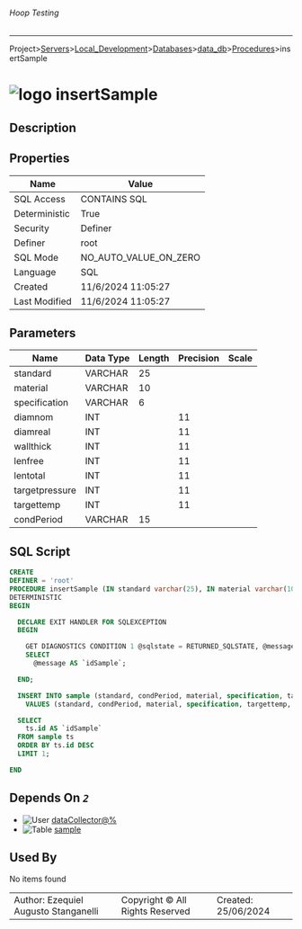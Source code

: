 ###### Hoop Testing
___
Project>[Servers](../../../../Servers.md)>[Local_Development](../../../Local_Development.md)>[Databases](../../Databases.md)>[data_db](../data_db.md)>[Procedures](Procedures.md)>insertSample


# ![logo](../../../../../Images/procedure64.svg) insertSample

## <a name="#Description"></a>Description
> 
## <a name="#Properties"></a>Properties
|Name|Value|
|---|---|
|SQL Access|CONTAINS SQL|
|Deterministic|True|
|Security|Definer|
|Definer|root|
|SQL Mode|NO_AUTO_VALUE_ON_ZERO|
|Language|SQL|
|Created|11/6/2024 11:05:27|
|Last Modified|11/6/2024 11:05:27|


## <a name="#Parameters"></a>Parameters
|Name|Data Type|Length|Precision|Scale|
|---|---|---|---|---|
|standard|VARCHAR|25|||
|material|VARCHAR|10|||
|specification|VARCHAR|6|||
|diamnom|INT||11||
|diamreal|INT||11||
|wallthick|INT||11||
|lenfree|INT||11||
|lentotal|INT||11||
|targetpressure|INT||11||
|targettemp|INT||11||
|condPeriod|VARCHAR|15|||

## <a name="#SqlScript"></a>SQL Script
```SQL
CREATE
DEFINER = 'root'
PROCEDURE insertSample (IN standard varchar(25), IN material varchar(10), IN specification varchar(6), IN diamnom int UNSIGNED, IN diamreal int UNSIGNED, IN wallthick int UNSIGNED, IN lenfree int UNSIGNED, IN lentotal int UNSIGNED, IN targetpressure int, IN targettemp int, IN condPeriod varchar(15))
DETERMINISTIC
BEGIN

  DECLARE EXIT HANDLER FOR SQLEXCEPTION
  BEGIN

    GET DIAGNOSTICS CONDITION 1 @sqlstate = RETURNED_SQLSTATE, @message = MESSAGE_TEXT;
    SELECT
      @message AS `idSample`;

  END;

  INSERT INTO sample (standard, condPeriod, material, specification, targettemp, targetpressure, diamreal, diamnom, wallthick, lenfree, lentotal)
    VALUES (standard, condPeriod, material, specification, targettemp, targetpressure, diamreal, diamnom, wallthick, lenfree, lentotal);

  SELECT
    ts.id AS `idSample`
  FROM sample ts
  ORDER BY ts.id DESC
  LIMIT 1;

END
```

## <a name="#DependsOn"></a>Depends On _`2`_
- ![User](../../../../../Images/user.svg) [dataCollector@%](../../../Users/dataCollector@%.md)
- ![Table](../../../../../Images/table.svg) [sample](../Tables/sample.md)


## <a name="#UsedBy"></a>Used By
No items found

||||
|---|---|---|
|Author: Ezequiel Augusto Stanganelli|Copyright © All Rights Reserved|Created: 25/06/2024|